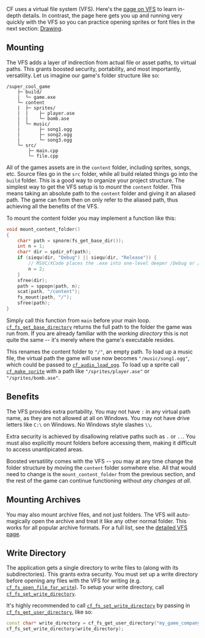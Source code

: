 [](../header.md ':include')

<br>

CF uses a virtual file system (VFS). Here's the [page on VFS](https://randygaul.github.io/cute_framework/#/topics/virtual_file_system) to learn in-depth details. In contrast, the page here gets you up and running very quickly with the VFS so you can practice opening sprites or font files in the next section: [Drawing](https://randygaul.github.io/cute_framework/#/topics/drawing).

## Mounting

The VFS adds a layer of indirection from actual file or asset paths, to virtual paths. This grants boosted security, portability, and most importantly, versatility. Let us imagine our game's folder structure like so:

```
/super_cool_game
    ├─ build/
    |  └─ game.exe
    └─ content
    |  ├─ sprites/
    |  |    ├─ player.ase
    |  |    └─ bomb.ase
    │  └─ music/
    |       ├─ song1.ogg
    |       ├─ song2.ogg
    |       └─ song3.ogg
    └─ src/
        ├─ main.cpp
        └─ file.cpp
```

All of the games assets are in the `content` folder, including sprites, songs, etc. Source files go in the `src` folder, while all build related things go into the `build` folder. This is a good way to organize your project structure. The simplest way to get the VFS setup is to _mount_ the `content` folder. This means taking an absolute path to the `content` folder and giving it an aliased path. The game can from then on only refer to the aliased path, thus achieving all the benefits of the VFS.

To mount the content folder you may implement a function like this:

```cpp
void mount_content_folder()
{
	char* path = spnorm(fs_get_base_dir());
	int n = 1;
	char* dir = spdir_of(path);
	if (siequ(dir, "Debug") || siequ(dir, "Release")) {
		// MSVC/XCode places the .exe into one-level deeper /Debug or /Release folders.
		n = 2;
	}
	sfree(dir);
	path = sppopn(path, n);
	scat(path, "/content");
	fs_mount(path, "/");
	sfree(path);
}
```

Simply call this function from `main` before your main loop. [`cf_fs_get_base_directory`](https://randygaul.github.io/cute_framework/#/file/cf_fs_get_base_directory) returns the full path to the folder the game was run from. If you are already familiar with the _working directory_ this is not quite the same -- it's merely where the game's executable resides.

This renames the content folder to `"/"`, an empty path. To load up a music file, the virtual path the game will use now becomes `"/music/song1.ogg"`, which could be passed to [`cf_audio_load_ogg`](https://randygaul.github.io/cute_framework/#/audio/cf_audio_load_ogg). To load up a sprite call [`cf_make_sprite`](https://randygaul.github.io/cute_framework/#/sprite/cf_make_sprite) with a path like `"/sprites/player.ase"` or `"/sprites/bomb.ase"`.

## Benefits

The VFS provides extra portability. You may not have `:` in any virtual path name, as they are not allowed at all on Windows. You may not have drive letters like `C:\` on Windows. No Windows style slashes `\\`.

Extra security is achieved by disallowing relative paths such as `.` or `..`. You must also explicitly mount folders before accessing them, making it difficult to access unantipicated areas.

Boosted versatility comes with the VFS -- you may at any time change the folder structure by moving the `content` folder somwhere else. All that would need to change is the `mount_content_folder` from the previous section, and the rest of the game can continue functioning without _any changes at all_.

## Mounting Archives

You may also mount archive files, and not just folders. The VFS will auto-magically open the archive and treat it like any other normal folder. This works for all popular archive formats. For a full list, see the [detailed VFS page](https://randygaul.github.io/cute_framework/#/topics/virtual_file_system).

## Write Directory

The application gets a single directory to write files to (along with its subdirectories). This grants extra security. You must set up a write directory before opening any files with the VFS for writing (e.g. [`cf_fs_open_file_for_write`](https://randygaul.github.io/cute_framework/#/file/cf_fs_open_file_for_write)). To setup your write directory, call [`cf_fs_set_write_directory`](https://randygaul.github.io/cute_framework/#/file/cf_fs_set_write_directory).

It's highly recommended to call [`cf_fs_set_write_directory`](https://randygaul.github.io/cute_framework/#/file/cf_fs_set_write_directory) by passing in [`cf_fs_get_user_directory`](https://randygaul.github.io/cute_framework/#/file/cf_fs_get_user_directory), like so:

```cpp
const char* write_directory = cf_fs_get_user_directory("my_game_company_name", "my_game_name");
cf_fs_set_write_directory(write_directory);
```
